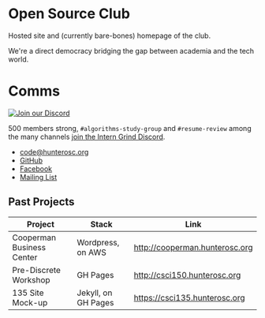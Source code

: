 # Open Source Club

Hosted site and (currently bare-bones) homepage of the club.

We're a direct democracy bridging the gap between academia and the tech world.

# Comms 
[![Join our Discord](https://discord.com/assets/e4923594e694a21542a489471ecffa50.svg)](https://discord.gg/VzZHsXr)

500 members strong, `#algorithms-study-group` and `#resume-review` among the many channels [join the Intern Grind Discord](https://discord.gg/VzZHsXr).

* <code@hunterosc.org>
* [GitHub](https://github.com/Hunter-Open-Source-Club)
* [Facebook](https://www.facebook.com/HunterOSC/)
* [Mailing List](https://forms.gle/AMfuciYbbTW4fpWr6)

## Past Projects

| Project | Stack | Link|
|----|----|----|
| Cooperman Business Center | Wordpress, on AWS |  <http://cooperman.hunterosc.org> |
| Pre-Discrete Workshop |  GH Pages | <http://csci150.hunterosc.org> |
| 135 Site Mock-up | Jekyll, on GH Pages | <https://csci135.hunterosc.org> |


